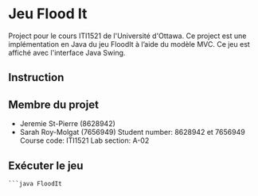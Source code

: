# Jeu Flood It
Project pour le cours ITI1521 de l'Université d'Ottawa. Ce project est une implémentation en Java du jeu FloodIt à l’aide du modèle MVC. Ce jeu est affiché avec l'interface Java Swing.

## Instruction


## Membre du projet
* Jeremie St-Pierre (8628942)
* Sarah Roy-Molgat (7656949)
Student number: 8628942 et 7656949
Course code: ITI1521
Lab section: A-02

## Exécuter le jeu
```javac FloodIt.java
```java FloodIt
